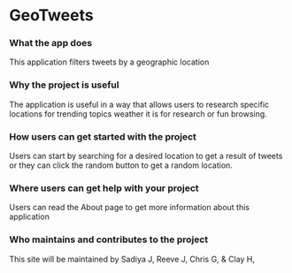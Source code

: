 # GeoTweets
### What the app does
This application filters tweets by a geographic location 

### Why the project is useful
The application is useful in a way that allows users to research specific locations for trending topics weather it is for research or fun browsing.

### How users can get started with the project
Users can start by searching for a desired location to get a result of tweets or they can click the random button to get a random location.

### Where users can get help with your project
Users can read the About page to get more information about this application 

### Who maintains and contributes to the project
This site will be maintained by Sadiya J, Reeve J, Chris G, & Clay H,

